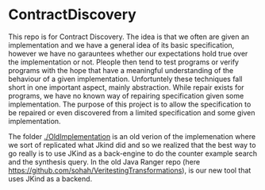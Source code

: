 # ContractDiscovery

This repo is for Contract Discovery. The idea is that we often are given an implementation and we have a general idea of its basic specification, however we have no garauntees whether our expectations hold true over the implementation or not. Pleople then tend to test programs or verify programs with the hope that have a meaningful understanding of the behaviour of a given implementation. Unfortuntely these techniques fall short in one important aspect, mainly abstraction. While repair exists for programs, we have no known way of repairing specification given some implementation. The purpose of this project is to allow the specification to be repaired or even discovered from a limited specification and some given implementation. 

The folder [./OldImplementation](OldImplementation) is an old verion of the implemenation where we sort of replicated what Jkind did and so we realized that the best way to go really is to use JKind as a back-engine to do the counter example search and the synthesis query. 
In the old Java Ranger repo (here https://github.com/sohah/VeritestingTransformations), is our new tool that uses JKind as a backend.

